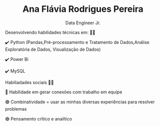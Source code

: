 

<h1 align="center">Ana Flávia Rodrigues Pereira </h1> 


<p align="center">Data Engineer Jr.

  
  </a> Desenvolvendo habilidades técnicas em: 👩📝️  </a>
 
 </a>✔️ Python (Pandas,Pré-processamento e Tratamento de Dados,Análise Exploratória de Dados, Visualização de Dados) </a>
 
 </a>✔️ Power Bi  </a>

 </a>✔️ MySQL </a>
 
 
 </a>Habiliadades sociais 👩🧠 </a>
 
 </a>🔵 Habilidade em gerar conexões com trabalho em equipe </a>
 
 </a>🟣 Combinatividade = usar as minhas diversas experiências para resolver problemas </a>
 
 </a>🟢 Pensamento crítico e analítico </a>



